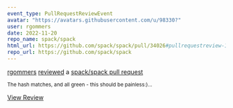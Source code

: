 ```yaml
---
event_type: PullRequestReviewEvent
avatar: "https://avatars.githubusercontent.com/u/98330?"
user: rgommers
date: 2022-11-20
repo_name: spack/spack
html_url: https://github.com/spack/spack/pull/34026#pullrequestreview-1187315652
repo_url: https://github.com/spack/spack
---
```


<a href='https://github.com/rgommers' target='_blank'>rgommers</a> <a href='https://github.com/spack/spack/pull/34026#pullrequestreview-1187315652' target='_blank'>reviewed</a> a <a href='https://github.com/spack/spack/pull/34026' target='_blank'>spack/spack pull request</a>

<small>The hash matches, and all green - this should be painless:)...</small>

<a href='https://github.com/spack/spack/pull/34026#pullrequestreview-1187315652' target='_blank'>View Review</a>